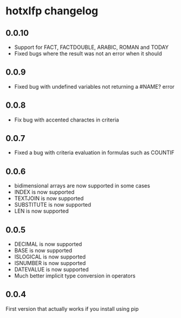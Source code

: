 # hotxlfp changelog

## 0.0.10

* Support for FACT, FACTDOUBLE, ARABIC, ROMAN and TODAY
* Fixed bugs where the result was not an error when it should 

## 0.0.9

* Fixed bug with undefined variables not returning a #NAME? error

## 0.0.8

* Fix bug with accented charactes in criteria

## 0.0.7

* Fixed a bug with criteria evaluation in formulas such as COUNTIF

## 0.0.6

* bidimensional arrays are now supported in some cases
* INDEX is now supported
* TEXTJOIN is now supported
* SUBSTITUTE is now supported
* LEN is now supported

## 0.0.5

* DECIMAL is now supported
* BASE is now supported
* ISLOGICAL is now supported
* ISNUMBER is now supported
* DATEVALUE is now supported
* Much better implicit type conversion in operators

## 0.0.4

First version that actually works if you install using pip
